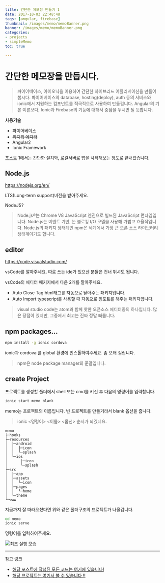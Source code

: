```yaml
---
title: 간단한 메모장 만들기 1
date: 2017-10-03 22:48:48
tags: [angular, firebase]
thumbnail: /images/memo/memoBanner.png
banner: /images/memo/memoBanner.png
categories:
- projects
- simpleMemo
toc: true

---
```


# 간단한 메모장을 만듭시다.

> 파이어베이스, 아이오닉을 이용하여 간단한 하이브리드 어플리케이션을 만들어봅시다. 파이어베이스의 database, hosting(deploy), auth 등의 서비스와 ionic에서 지원하는 컴포넌트를 적극적으로 사용하여 만들겁니다. Angular의 기본 이론보다, Ionic과 Firebase의 기능에 대해서 중점을 두시면 될 듯합니다.

**사용기술**
* 파이어베이스
* ~~위지윅 에디터~~
* Angular2
* Ionic Framework

포스트 1에서는 간단한 설치와, 로컬서버로 앱을 시작해보는 정도로 끝내겠습니다.

## Node.js

https://nodejs.org/en/

LTS(Long-term support)버전을 받아주세요.

NodeJS?
> Node.js®는 Chrome V8 JavaScript 엔진으로 빌드된 JavaScript 런타임입니다. Node.js는 이벤트 기반, 논 블로킹 I/O 모델을 사용해 가볍고 효율적입니다. Node.js의 패키지 생태계인 npm은 세계에서 가장 큰 오픈 소스 라이브러리 생태계이기도 합니다.

## editor

https://code.visualstudio.com/

vsCode를 깔아주세요. 따로 쓰는 ide가 있으신 분들은 건너 뛰셔도 됩니다.

vsCode의 에디터 패키지에서 다음 2개를 깔아주세요.

* Auto Close Tag
html태그를 자동으로 닫아주는 패키지입니다.
* Auto Import
typescript를 사용할 때 자동으로 임포트를 해주는 패키지입니다.

> visual studio code는 atom과 함께 핫한 오픈소스 에디터중의 하나입니다. 많은 장점이 있지만, 그중에서 최고는 진짜 정말 빠릅니다.

## npm packages...

```bash
npm install -g ionic cordova
```
ionic과 cordova 를 global 환경에 인스톨하여주세요. 좀 오래 걸립니다.

> npm은 node package manager의 준말입니다.

<!-- more -->

## create Project

프로젝트를 생성할 폴더에서 shell 또는 cmd를 키신 후 다음의 명령어를 입력합니다.
```bash
ionic start memo blank
```
memo는 프로젝트의 이름입니다. 빈 프로젝트를 만들거라서 blank 옵션을 줍니다.

> ionic <명령어> <이름> <옵션> 순서가 되겠네요.

```
memo
├─hooks
├─resources
│  ├─android
│  │  ├─icon
│  │  └─splash
│  └─ios
│      ├─icon
│      └─splash
├─src
│  ├─app
│  ├─assets
│  │  └─icon
│  ├─pages
│  │  └─home
│  └─theme
└─www
```
지금까지 잘 따라오셨다면 위와 같은 폴더구조의 프로젝트가 나올겁니다.


```bash
cd memo
ionic serve
```
명령어를 입력하여주세요.

![최초 실행 모습](/images/memo1.png)

---

참고 링크
- [해당 포스트에 작성된 모든 코드는 여기에 있습니다!](https://github.com/ddalpange/simple-memo)
- [해당 프로젝트는 여기서 볼 수 있습니다 !!](https://memo-28314.firebaseapp.com)
